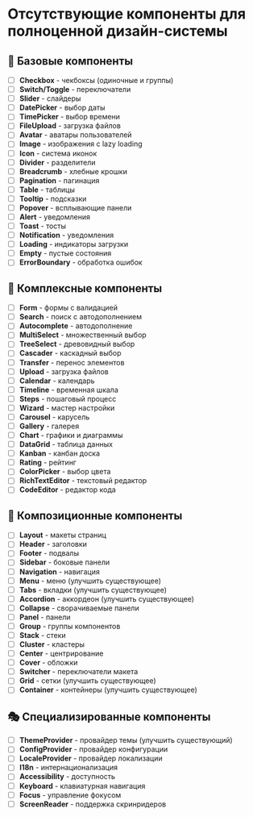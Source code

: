 # Отсутствующие компоненты для полноценной дизайн-системы

## 🎯 Базовые компоненты
- [ ] **Checkbox** - чекбоксы (одиночные и группы)
- [ ] **Switch/Toggle** - переключатели
- [ ] **Slider** - слайдеры
- [ ] **DatePicker** - выбор даты
- [ ] **TimePicker** - выбор времени
- [ ] **FileUpload** - загрузка файлов
- [ ] **Avatar** - аватары пользователей
- [ ] **Image** - изображения с lazy loading
- [ ] **Icon** - система иконок
- [ ] **Divider** - разделители
- [ ] **Breadcrumb** - хлебные крошки
- [ ] **Pagination** - пагинация
- [ ] **Table** - таблицы
- [ ] **Tooltip** - подсказки
- [ ] **Popover** - всплывающие панели
- [ ] **Alert** - уведомления
- [ ] **Toast** - тосты
- [ ] **Notification** - уведомления
- [ ] **Loading** - индикаторы загрузки
- [ ] **Empty** - пустые состояния
- [ ] **ErrorBoundary** - обработка ошибок

## 🎨 Комплексные компоненты
- [ ] **Form** - формы с валидацией
- [ ] **Search** - поиск с автодополнением
- [ ] **Autocomplete** - автодополнение
- [ ] **MultiSelect** - множественный выбор
- [ ] **TreeSelect** - древовидный выбор
- [ ] **Cascader** - каскадный выбор
- [ ] **Transfer** - перенос элементов
- [ ] **Upload** - загрузка файлов
- [ ] **Calendar** - календарь
- [ ] **Timeline** - временная шкала
- [ ] **Steps** - пошаговый процесс
- [ ] **Wizard** - мастер настройки
- [ ] **Carousel** - карусель
- [ ] **Gallery** - галерея
- [ ] **Chart** - графики и диаграммы
- [ ] **DataGrid** - таблица данных
- [ ] **Kanban** - канбан доска
- [ ] **Rating** - рейтинг
- [ ] **ColorPicker** - выбор цвета
- [ ] **RichTextEditor** - текстовый редактор
- [ ] **CodeEditor** - редактор кода

## 🧩 Композиционные компоненты
- [ ] **Layout** - макеты страниц
- [ ] **Header** - заголовки
- [ ] **Footer** - подвалы
- [ ] **Sidebar** - боковые панели
- [ ] **Navigation** - навигация
- [ ] **Menu** - меню (улучшить существующее)
- [ ] **Tabs** - вкладки (улучшить существующее)
- [ ] **Accordion** - аккордеон (улучшить существующее)
- [ ] **Collapse** - сворачиваемые панели
- [ ] **Panel** - панели
- [ ] **Group** - группы компонентов
- [ ] **Stack** - стеки
- [ ] **Cluster** - кластеры
- [ ] **Center** - центрирование
- [ ] **Cover** - обложки
- [ ] **Switcher** - переключатели макета
- [ ] **Grid** - сетки (улучшить существующее)
- [ ] **Container** - контейнеры (улучшить существующее)

## 🎭 Специализированные компоненты
- [ ] **ThemeProvider** - провайдер темы (улучшить существующий)
- [ ] **ConfigProvider** - провайдер конфигурации
- [ ] **LocaleProvider** - провайдер локализации
- [ ] **I18n** - интернационализация
- [ ] **Accessibility** - доступность
- [ ] **Keyboard** - клавиатурная навигация
- [ ] **Focus** - управление фокусом
- [ ] **ScreenReader** - поддержка скринридеров 